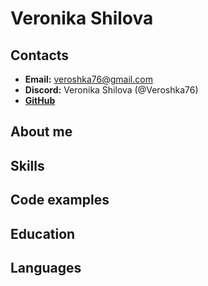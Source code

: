 # Veronika Shilova

## Contacts
* **Email:** veroshka76@gmail.com
* **Discord:** Veronika Shilova (@Veroshka76)
* [**GitHub**](https://github.com/Veroshka76)

## About me



## Skills




## Code examples




## Education




## Languages
